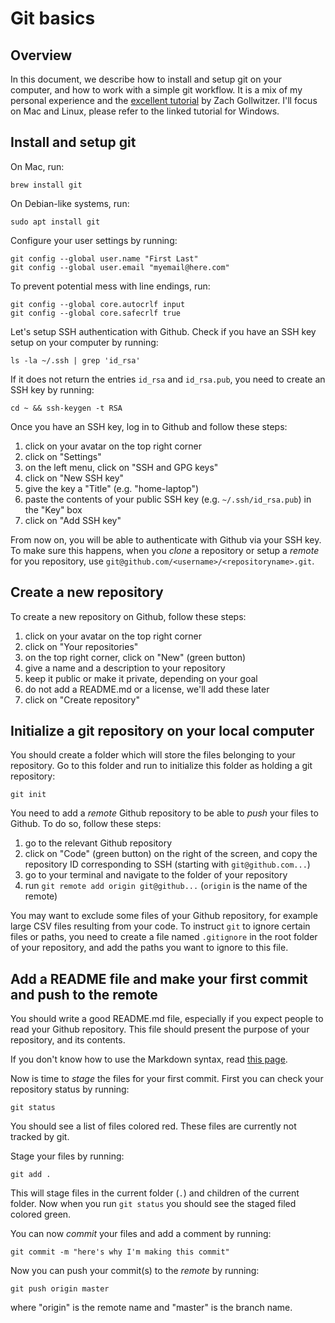 # Git basics

## Overview

In this document, we describe how to install and setup git on your computer,
and how to work with a simple git workflow. It is a mix of my personal
experience and the [excellent
tutorial](https://medium.com/@zach.gollwitzer/git-crash-course-a-simple-workflow-for-small-teams-and-startups-c491919c9f77) by Zach Gollwitzer. I'll focus on Mac and Linux, please refer to the linked tutorial for Windows.

## Install and setup git

On Mac, run:

```
brew install git
```

On Debian-like systems, run:

```
sudo apt install git
```

Configure your user settings by running:

```
git config --global user.name "First Last"
git config --global user.email "myemail@here.com"
```

To prevent potential mess with line endings, run:

```
git config --global core.autocrlf input
git config --global core.safecrlf true
```

Let's setup SSH authentication with Github. Check if you have an SSH key setup
on your computer by running:

```
ls -la ~/.ssh | grep 'id_rsa'
```

If it does not return the entries `id_rsa` and `id_rsa.pub`, you need to create an SSH
key by running:

```
cd ~ && ssh-keygen -t RSA
```

Once you have an SSH key, log in to Github and follow these steps:

1. click on your avatar on the top right corner
2. click on "Settings"
3. on the left menu, click on "SSH and GPG keys"
4. click on "New SSH key"
5. give the key a "Title" (e.g. "home-laptop")
6. paste the contents of your public SSH key (e.g. `~/.ssh/id_rsa.pub`) in the "Key" box
7. click on "Add SSH key"

From now on, you will be able to authenticate with Github via your SSH key. To
make sure this happens, when you *clone* a repository or setup a *remote* for you
repository, use `git@github.com/<username>/<repositoryname>.git`.

## Create a new repository

To create a new repository on Github, follow these steps:

1. click on your avatar on the top right corner
2. click on "Your repositories"
3. on the top right corner, click on "New" (green button)
4. give a name and a description to your repository
5. keep it public or make it private, depending on your goal
6. do not add a README.md or a license, we'll add these later
7. click on "Create repository"

## Initialize a git repository on your local computer

You should create a folder which will store the files belonging to your
repository. Go to this folder and run to initialize this folder as holding a
git repository:

```
git init
```

You need to add a *remote* Github repository to be able to *push* your files to
Github. To do so, follow these steps:

1. go to the relevant Github repository
2. click on "Code" (green button) on the right of the screen, and copy the
   repository ID corresponding to SSH (starting with `git@github.com...`)
3. go to your terminal and navigate to the folder of your repository
4. run `git remote add origin git@github...` (`origin` is the name of the
   remote)

You may want to exclude some files of your Github repository, for example large
CSV files resulting from your code. To instruct `git` to ignore certain files
or paths, you need to create a file named `.gitignore` in the root folder of
your repository, and add the paths you want to ignore to this file.

## Add a README file and make your first commit and push to the remote

You should write a good README.md file, especially if you expect people to read
your Github repository. This file should present the purpose of your
repository, and its contents.

If you don't know how to use the Markdown syntax, read [this
page](https://guides.github.com/features/mastering-markdown/).

Now is time to *stage* the files for your first commit. First you can check
your repository status by running:

```
git status
```

You should see a list of files colored red. These files are currently not
tracked by git.

Stage your files by running:

```
git add .
```

This will stage files in the current folder (`.`) and children of the current folder.
Now when you run `git status` you should see the staged filed colored green.

You can now *commit* your files and add a comment by running:

```
git commit -m "here's why I'm making this commit"
```

Now you can push your commit(s) to the *remote* by running:

```
git push origin master
```

where "origin" is the remote name and "master" is the branch name.
